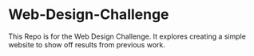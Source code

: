 # Web-Design-Challenge
This Repo is for the Web Design Challenge. It explores creating a simple website to show off results from previous work.
